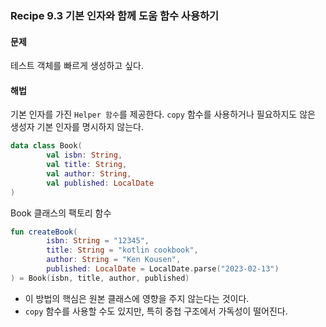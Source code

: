 ### Recipe 9.3 기본 인자와 함께 도움 함수 사용하기
#### 문제
테스트 객체를 빠르게 생성하고 싶다.
#### 해법
기본 인자를 가진 `Helper 함수`를 제공한다. `copy` 함수를 사용하거나 필요하지도 않은 생성자 기본 인자를 명시하지 않는다.

```kotlin
data class Book(
        val isbn: String,
        val title: String,
        val author: String,
        val published: LocalDate
)
```
Book 클래스의 팩토리 함수
```kotlin
fun createBook(
        isbn: String = "12345",
        title: String = "kotlin cookbook",
        author: String = "Ken Kousen",
        published: LocalDate = LocalDate.parse("2023-02-13")
) = Book(isbn, title, author, published)
```
- 이 방법의 핵심은 원본 클래스에 영향을 주지 않는다는 것이다.
- `copy` 함수를 사용할 수도 있지만, 특히 중첩 구조에서 가독성이 떨어진다.
